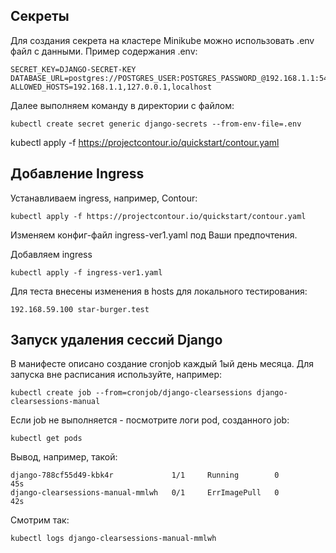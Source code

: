 ## Секреты
Для создания секрета на кластере Minikube можно использовать .env файл с данными.
Пример содержания .env:
```
SECRET_KEY=DJANGO-SECRET-KEY
DATABASE_URL=postgres://POSTGRES_USER:POSTGRES_PASSWORD_@192.168.1.1:5431/POSTGRES
ALLOWED_HOSTS=192.168.1.1,127.0.0.1,localhost
```

Далее выполняем команду в директории с файлом:
```
kubectl create secret generic django-secrets --from-env-file=.env
```


kubectl apply -f https://projectcontour.io/quickstart/contour.yaml

## Добавление Ingress

Устанавливаем ingress, например, Contour:
```
kubectl apply -f https://projectcontour.io/quickstart/contour.yaml
```
Изменяем конфиг-файл ingress-ver1.yaml под Ваши предпочтения.

Добавляем ingress
```
kubectl apply -f ingress-ver1.yaml
```

Для теста внесены изменения в hosts для локального тестирования:
```
192.168.59.100 star-burger.test
```

## Запуск удаления сессий Django
В манифесте описано создание cronjob каждый 1ый день месяца.
Для запуска вне расписания используйте, например:
```
kubectl create job --from=cronjob/django-clearsessions django-clearsessions-manual
```

Если job не выполняется - посмотрите логи pod, созданного job:
```
kubectl get pods
```
Вывод, например, такой:
```
django-788cf55d49-kbk4r             1/1     Running        0          45s
django-clearsessions-manual-mmlwh   0/1     ErrImagePull   0          42s
```
Смотрим так:
```
kubectl logs django-clearsessions-manual-mmlwh
```